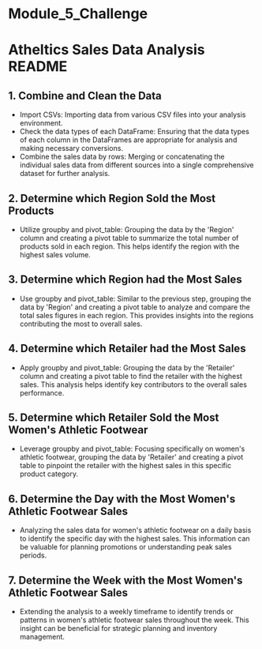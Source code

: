 # Module_5_Challenge
# Atheltics Sales Data Analysis README

## 1. Combine and Clean the Data
- Import CSVs: Importing data from various CSV files into your analysis environment.
- Check the data types of each DataFrame: Ensuring that the data types of each column in the DataFrames are appropriate for analysis and making necessary conversions.
- Combine the sales data by rows: Merging or concatenating the individual sales data from different sources into a single comprehensive dataset for further analysis.

## 2. Determine which Region Sold the Most Products
- Utilize groupby and pivot_table: Grouping the data by the 'Region' column and creating a pivot table to summarize the total number of products sold in each region. This helps identify the region with the highest sales volume.

## 3. Determine which Region had the Most Sales
- Use groupby and pivot_table: Similar to the previous step, grouping the data by 'Region' and creating a pivot table to analyze and compare the total sales figures in each region. This provides insights into the regions contributing the most to overall sales.

## 4. Determine which Retailer had the Most Sales
- Apply groupby and pivot_table: Grouping the data by the 'Retailer' column and creating a pivot table to find the retailer with the highest sales. This analysis helps identify key contributors to the overall sales performance.

## 5. Determine which Retailer Sold the Most Women's Athletic Footwear
- Leverage groupby and pivot_table: Focusing specifically on women's athletic footwear, grouping the data by 'Retailer' and creating a pivot table to pinpoint the retailer with the highest sales in this specific product category.

## 6. Determine the Day with the Most Women's Athletic Footwear Sales
- Analyzing the sales data for women's athletic footwear on a daily basis to identify the specific day with the highest sales. This information can be valuable for planning promotions or understanding peak sales periods.

## 7. Determine the Week with the Most Women's Athletic Footwear Sales
- Extending the analysis to a weekly timeframe to identify trends or patterns in women's athletic footwear sales throughout the week. This insight can be beneficial for strategic planning and inventory management.
